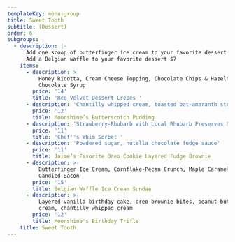 ```yaml
---
templateKey: menu-group
title: Sweet Tooth
subtitle: (Dessert)
order: 6
subgroups:
  - description: |-
      Add one scoop of butterfinger ice cream to your favorite dessert $4 
      Add a Belgian waffle to your favorite dessert $7
    items:
      - description: >
          Honey Ricotta, Cream Cheese Topping, Chocolate Chips & Hazelnut
          Chocolate Syrup 
        price: '14'
        title: 'Red Velvet Dessert Crepes '
      - description: 'Chantilly whipped cream, toasted oat-amaranth streusel'
        price: '12'
        title: Moonshine’s Butterscotch Pudding
      - description: 'Strawberry-Rhubarb with Local Rhubarb Preserves & Fresh Pomegranate '
        price: '11'
        title: 'Chef''s Whim Sorbet '
      - description: 'Powdered sugar, nutella chocolate fudge sauce'
        price: '11'
        title: Jaime’s Favorite Oreo Cookie Layered Fudge Brownie
      - description: >-
          Butterfinger Ice Cream, Cornflake-Pecan Crunch, Maple Caramel, and
          Candied Bacon
        price: '15'
        title: Belgian Waffle Ice Cream Sundae
      - description: >-
          Layered vanilla birthday cake, oreo brownie bites, peanut butter
          cream, chantilly whipped cream
        price: '12'
        title: Moonshine's Birthday Trifle
    title: Sweet Tooth
---
```


